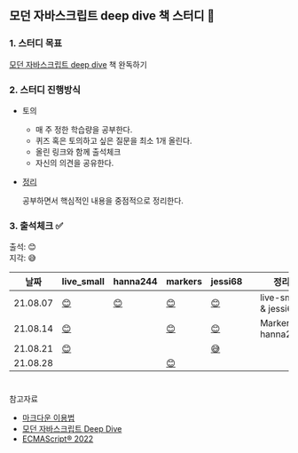 ## 모던 자바스크립트 deep dive 책 스터디 📑

### 1. 스터디 목표  
[모던 자바스크립트 deep dive](https://wikibook.co.kr/mjs/) 책 완독하기  

    
### 2. 스터디 진행방식  
  * 토의
	- 매 주 정한 학습량을 공부한다. 
	- 퀴즈 혹은 토의하고 싶은 질문을 최소 1개 올린다.  
	- 올린 링크와 함께 출석체크 
	- 자신의 의견을 공유한다. 
	
  * [정리](https://github.com/live-small/JsDeepDive_Study/wiki)  
    
    공부하면서 핵심적인 내용을 중점적으로 정리한다.



### 3. 출석체크 ✅ 
출석: 😊  
지각: 😅  



| 날짜   | live_small | hanna244  | markers  |  jessi68 |   | 정리 |
|--------|------------|---|---|---|---|---|
| 21.08.07 |  [😊](https://github.com/live-small/JsDeepDive_Study/issues/3)    | [😊](https://github.com/live-small/JsDeepDive_Study/issues/2)   |  [😊](https://github.com/live-small/JsDeepDive_Study/issues/4) |  [😊](https://github.com/live-small/JsDeepDive_Study/issues/1)  |   | live-small & jessi68  |
| 21.08.14 |  [😊](https://github.com/live-small/JsDeepDive_Study/issues/7)          |   | [😊](https://github.com/live-small/JsDeepDive_Study/issues/6) |                     [😊](https://github.com/live-small/JsDeepDive_Study/issues/5)  |   | Markers & hanna224  |
| 21.08.21  | [😊](https://github.com/live-small/JsDeepDive_Study/issues/9) |   |   |  [😅](https://github.com/live-small/JsDeepDive_Study/issues/8) |   |   |
| 21.08.28  | |   | [😊](https://github.com/live-small/JsDeepDive_Study/issues/11)  |   |   |   |



# 
참고자료 
- [마크다운 이용법](https://www.markdowntutorial.com/kr/)  
- [모던 자바스크립트 Deep Dive](https://poiemaweb.com/)
- [ECMAScript® 2022](https://tc39.es/ecma262/#sec-intro)
